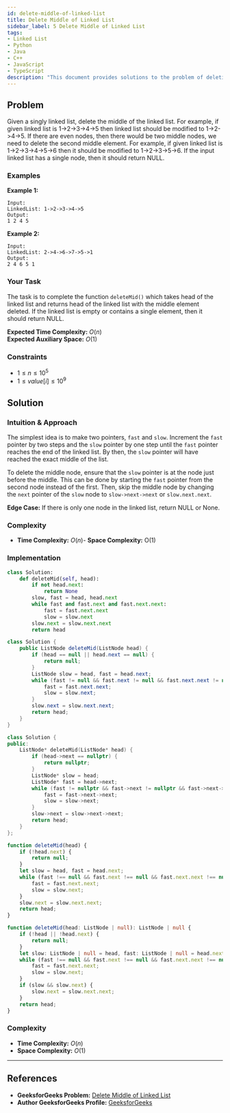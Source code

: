 ```yaml
---
id: delete-middle-of-linked-list
title: Delete Middle of Linked List
sidebar_label: 5 Delete Middle of Linked List
tags:
- Linked List
- Python
- Java
- C++
- JavaScript
- TypeScript
description: "This document provides solutions to the problem of deleting the middle node from a singly linked list in various programming languages."
---
```


## Problem

Given a singly linked list, delete the middle of the linked list. For example, if given linked list is 1->2->3->4->5 then linked list should be modified to 1->2->4->5.
If there are even nodes, then there would be two middle nodes, we need to delete the second middle element. For example, if given linked list is 1->2->3->4->5->6 then it should be modified to 1->2->3->5->6.
If the input linked list has a single node, then it should return NULL.

### Examples

**Example 1:**

```
Input:
LinkedList: 1->2->3->4->5
Output: 
1 2 4 5
```

**Example 2:**

```
Input:
LinkedList: 2->4->6->7->5->1
Output: 
2 4 6 5 1
```

### Your Task
The task is to complete the function `deleteMid()` which takes head of the linked list and returns head of the linked list with the middle element deleted. If the linked list is empty or contains a single element, then it should return NULL.

**Expected Time Complexity:** $O(n)$  
**Expected Auxiliary Space:** $O(1)$

### Constraints
- $1 ≤ n ≤ 10^5$  
- $1 ≤ value[i] ≤ 10^9$

## Solution

### Intuition & Approach

The simplest idea is to make two pointers, `fast` and `slow`. Increment the `fast` pointer by two steps and the `slow` pointer by one step until the `fast` pointer reaches the end of the linked list. By then, the `slow` pointer will have reached the exact middle of the list.

To delete the middle node, ensure that the `slow` pointer is at the node just before the middle. This can be done by starting the `fast` pointer from the second node instead of the first. Then, skip the middle node by changing the `next` pointer of the `slow` node to `slow->next->next` or `slow.next.next`.

**Edge Case:** If there is only one node in the linked list, return NULL or None.

### Complexity
- **Time Complexity:** $O(n)$- **Space Complexity:** O(1)

### Implementation

<Tabs>
  <TabItem value="python" label="Python">

```python
class Solution:
    def deleteMid(self, head):
        if not head.next:
            return None
        slow, fast = head, head.next
        while fast and fast.next and fast.next.next:
            fast = fast.next.next
            slow = slow.next
        slow.next = slow.next.next
        return head
```

  </TabItem>
  <TabItem value="java" label="Java">

```java
class Solution {
    public ListNode deleteMid(ListNode head) {
        if (head == null || head.next == null) {
            return null;
        }
        ListNode slow = head, fast = head.next;
        while (fast != null && fast.next != null && fast.next.next != null) {
            fast = fast.next.next;
            slow = slow.next;
        }
        slow.next = slow.next.next;
        return head;
    }
}
```

  </TabItem>
  <TabItem value="cpp" label="C++">

```cpp
class Solution {
public:
    ListNode* deleteMid(ListNode* head) {
        if (head->next == nullptr) {
            return nullptr;
        }
        ListNode* slow = head;
        ListNode* fast = head->next;
        while (fast != nullptr && fast->next != nullptr && fast->next->next != nullptr) {
            fast = fast->next->next;
            slow = slow->next;
        }
        slow->next = slow->next->next;
        return head;
    }
};
```

  </TabItem>
  <TabItem value="javascript" label="JavaScript">

```javascript
function deleteMid(head) {
    if (!head.next) {
        return null;
    }
    let slow = head, fast = head.next;
    while (fast !== null && fast.next !== null && fast.next.next !== null) {
        fast = fast.next.next;
        slow = slow.next;
    }
    slow.next = slow.next.next;
    return head;
}
```

  </TabItem>
  <TabItem value="typescript" label="TypeScript">

```typescript
function deleteMid(head: ListNode | null): ListNode | null {
    if (!head || !head.next) {
        return null;
    }
    let slow: ListNode | null = head, fast: ListNode | null = head.next;
    while (fast !== null && fast.next !== null && fast.next.next !== null) {
        fast = fast.next.next;
        slow = slow.next;
    }
    if (slow && slow.next) {
        slow.next = slow.next.next;
    }
    return head;
}
```

  </TabItem>
</Tabs>

### Complexity
- **Time Complexity:** $O(n)$
- **Space Complexity:** $O(1)$

---

## References

- **GeeksforGeeks Problem:** [Delete Middle of Linked List](https://www.geeksforgeeks.org/problems/delete-middle-of-linked-list/0)
- **Author GeeksforGeeks Profile:** [GeeksforGeeks](https://www.geeksforgeeks.org/user/GeeksforGeeks/)


